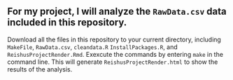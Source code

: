 ## For my project, I will analyze the `RawData.csv` data included in this repository. 

Download all the files in this repository to your current directory, including `MakeFile`, `RawData.csv`, `cleandata.R` `InstallPackages.R`, and `ReishusProjectRender.Rmd`. 
Exexcute the commands by entering `make` in the command line. This will generate `ReishusProjectRender.html` to show the results of the analysis.
